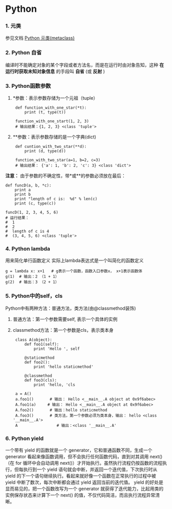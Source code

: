 # Python

### 1. 元类
参见文档 [Python 元类(metaclass)](https://www.evernote.com/shard/s328/sh/eb4255e2-b51a-4b73-8adb-45de5cdede8a/f008b01551abc87e7b3f5d12cc60c32d)
		
### 2. Python 自省
编译时不能确定对象的某个字段或者方法名，而是在运行时由对象告知，这种 **在运行时获取未知对象信息** 的手段叫 **自省** (或 **反射** )




### 3. Python函数参数
1. *参数：表示参数存储为一个元祖（tuple）

		def function_with_one_star(*t):
			print (t, type(t))
	
		function_with_one_start(1, 2, 3)
		# 输出结果：{1, 2, 3} <class 'tuple'>
		
2. **参数：表示参数存储的是一个字典(dict)

		def cuntion_with_two_star(**d):
			print (d, type(d))
	
		function_with_two_star(a=1, b=2, c=3)
		# 输出结果： {'a': 1, 'b': 2, 'c': 3} <class 'dict'>	

**注意：** 由于参数的不确定性，带\*或\**的参数必须放在最后：
		
	def funcD(a, b, *c):
		print a
		print b
		print "length of c is:  %d" % len(c)
		print (c, type(c))
	
	funcD(1, 2, 3, 4, 5, 6)
	# 运行结果：
	#  1
	#  2
	#  length of c is 4
	#  (3, 4, 5, 6) <class 'tuple'>


### 4. Python lambda
用来简化单行函数定义
实际上lambda表达式是一个叫简化的函数定义

	g = lambda x: x+1   # g表示一个函数，函数入口参数x， x+1表示函数体
	g(1)  # 输出：2 （1 + 1）
	g(2)  # 输出：3 （2 + 1）
	
	
### 5.  Python中的self，cls
Python中有两种方法：普通方法，类方法(由@classmethod装饰)
1. 普通方法：第一个参数需要self, 表示一个具体的实例
2. classmethod方法：第一个参数是cls，表示类本身

		class A(object):
			def foo1(self):
				print 'Hello ', self
			
			@staticmethod
			def foo2():
				print 'hello staticmethod'
			
			@classmethod
			def foo3(cls):
				print 'hello, 'cls

		a = A()
		a.foo1()       # 输出： Hello <__main__.A object at 0x9f6abec>
		A.foo1(a)     # 输出： Hello <__main__.A object at 0x9f6abec>
		A.foo2()       # 输出：hello staticmethod 
		A.foo3()       # 类方法，第一个参数必须为类本身，输出： hello <class '__main__.A'>
		A                 # 输出：<class '__main__.A'
	

### 6. Python yield
一个带有 yield 的函数就是一个 generator，它和普通函数不同，生成一个 generator 看起来像函数调用，但不会执行任何函数代码，直到对其调用 next()（在 for 循环中会自动调用 next()）才开始执行。虽然执行流程仍按函数的流程执行，但每执行到一个 yield 语句就会中断，并返回一个迭代值，下次执行时从 yield 的下一个语句继续执行。看起来就好像一个函数在正常执行的过程中被 yield 中断了数次，每次中断都会通过 yield 返回当前的迭代值。
yield 的好处是显而易见的，把一个函数改写为一个 generator 就获得了迭代能力，比起用类的实例保存状态来计算下一个 next() 的值，不仅代码简洁，而且执行流程异常清晰。